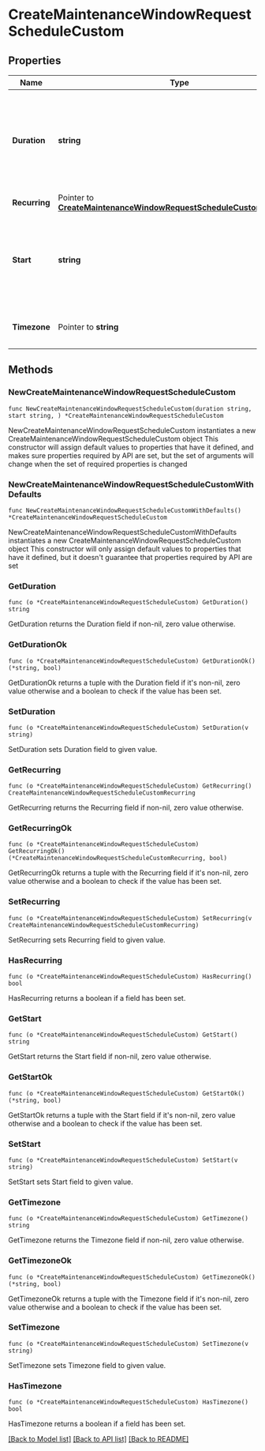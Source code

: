 # CreateMaintenanceWindowRequestScheduleCustom

## Properties

Name | Type | Description | Notes
------------ | ------------- | ------------- | -------------
**Duration** | **string** | The duration of the schedule. It allows values in &#x60;&lt;integer&gt;&lt;unit&gt;&#x60; format. &#x60;&lt;unit&gt;&#x60; is one of &#x60;d&#x60;, &#x60;h&#x60;, &#x60;m&#x60;, or &#x60;s&#x60; for hours, minutes, seconds. For example: &#x60;1d&#x60;, &#x60;5h&#x60;, &#x60;30m&#x60;, &#x60;5000s&#x60;. | 
**Recurring** | Pointer to [**CreateMaintenanceWindowRequestScheduleCustomRecurring**](CreateMaintenanceWindowRequestScheduleCustomRecurring.md) |  | [optional] 
**Start** | **string** | The start date and time of the schedule, provided in ISO 8601 format and set to the UTC timezone. For example: &#x60;2025-03-12T12:00:00.000Z&#x60;. | 
**Timezone** | Pointer to **string** | The timezone of the schedule. The default timezone is UTC. | [optional] 

## Methods

### NewCreateMaintenanceWindowRequestScheduleCustom

`func NewCreateMaintenanceWindowRequestScheduleCustom(duration string, start string, ) *CreateMaintenanceWindowRequestScheduleCustom`

NewCreateMaintenanceWindowRequestScheduleCustom instantiates a new CreateMaintenanceWindowRequestScheduleCustom object
This constructor will assign default values to properties that have it defined,
and makes sure properties required by API are set, but the set of arguments
will change when the set of required properties is changed

### NewCreateMaintenanceWindowRequestScheduleCustomWithDefaults

`func NewCreateMaintenanceWindowRequestScheduleCustomWithDefaults() *CreateMaintenanceWindowRequestScheduleCustom`

NewCreateMaintenanceWindowRequestScheduleCustomWithDefaults instantiates a new CreateMaintenanceWindowRequestScheduleCustom object
This constructor will only assign default values to properties that have it defined,
but it doesn't guarantee that properties required by API are set

### GetDuration

`func (o *CreateMaintenanceWindowRequestScheduleCustom) GetDuration() string`

GetDuration returns the Duration field if non-nil, zero value otherwise.

### GetDurationOk

`func (o *CreateMaintenanceWindowRequestScheduleCustom) GetDurationOk() (*string, bool)`

GetDurationOk returns a tuple with the Duration field if it's non-nil, zero value otherwise
and a boolean to check if the value has been set.

### SetDuration

`func (o *CreateMaintenanceWindowRequestScheduleCustom) SetDuration(v string)`

SetDuration sets Duration field to given value.


### GetRecurring

`func (o *CreateMaintenanceWindowRequestScheduleCustom) GetRecurring() CreateMaintenanceWindowRequestScheduleCustomRecurring`

GetRecurring returns the Recurring field if non-nil, zero value otherwise.

### GetRecurringOk

`func (o *CreateMaintenanceWindowRequestScheduleCustom) GetRecurringOk() (*CreateMaintenanceWindowRequestScheduleCustomRecurring, bool)`

GetRecurringOk returns a tuple with the Recurring field if it's non-nil, zero value otherwise
and a boolean to check if the value has been set.

### SetRecurring

`func (o *CreateMaintenanceWindowRequestScheduleCustom) SetRecurring(v CreateMaintenanceWindowRequestScheduleCustomRecurring)`

SetRecurring sets Recurring field to given value.

### HasRecurring

`func (o *CreateMaintenanceWindowRequestScheduleCustom) HasRecurring() bool`

HasRecurring returns a boolean if a field has been set.

### GetStart

`func (o *CreateMaintenanceWindowRequestScheduleCustom) GetStart() string`

GetStart returns the Start field if non-nil, zero value otherwise.

### GetStartOk

`func (o *CreateMaintenanceWindowRequestScheduleCustom) GetStartOk() (*string, bool)`

GetStartOk returns a tuple with the Start field if it's non-nil, zero value otherwise
and a boolean to check if the value has been set.

### SetStart

`func (o *CreateMaintenanceWindowRequestScheduleCustom) SetStart(v string)`

SetStart sets Start field to given value.


### GetTimezone

`func (o *CreateMaintenanceWindowRequestScheduleCustom) GetTimezone() string`

GetTimezone returns the Timezone field if non-nil, zero value otherwise.

### GetTimezoneOk

`func (o *CreateMaintenanceWindowRequestScheduleCustom) GetTimezoneOk() (*string, bool)`

GetTimezoneOk returns a tuple with the Timezone field if it's non-nil, zero value otherwise
and a boolean to check if the value has been set.

### SetTimezone

`func (o *CreateMaintenanceWindowRequestScheduleCustom) SetTimezone(v string)`

SetTimezone sets Timezone field to given value.

### HasTimezone

`func (o *CreateMaintenanceWindowRequestScheduleCustom) HasTimezone() bool`

HasTimezone returns a boolean if a field has been set.


[[Back to Model list]](../README.md#documentation-for-models) [[Back to API list]](../README.md#documentation-for-api-endpoints) [[Back to README]](../README.md)


